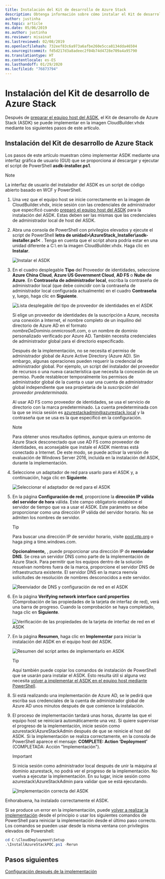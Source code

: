 ```yaml
---
title: Instalación del Kit de desarrollo de Azure Stack
description: Obtenga información sobre cómo instalar el Kit de desarrollo de Azure Stack (ASDK).
author: justinha
ms.topic: article
ms.date: 05/06/2019
ms.author: justinha
ms.reviewer: misainat
ms.lastreviewed: 02/08/2019
ms.openlocfilehash: 732eef83c6a973a6afbe260e5cca8134dda46504
ms.sourcegitcommit: fd5d217d3a8adeec2f04b74d4728e709a4a95790
ms.translationtype: HT
ms.contentlocale: es-ES
ms.lasthandoff: 01/29/2020
ms.locfileid: "76873794"
---
```

# <a name="install-the-asdk"></a>Instalación del Kit de desarrollo de Azure Stack
Después de [preparar el equipo host del ASDK](asdk-prepare-host.md), el Kit de desarrollo de Azure Stack (ASDK) se puede implementar en la imagen CloudBuilder.vhdx mediante los siguientes pasos de este artículo.

## <a name="install-the-asdk"></a>Instalación del Kit de desarrollo de Azure Stack
Los pasos de este artículo muestran cómo implementar ASDK mediante una interfaz gráfica de usuario (GUI) que se proporciona al descargar y ejecutar el script de PowerShell **asdk-installer.ps1**.

> [!NOTE]
> La interfaz de usuario del instalador del ASDK es un script de código abierto basado en WCF y PowerShell.


1. Una vez que el equipo host se inicie correctamente en la imagen de CloudBuilder.vhdx, inicie sesión con las credenciales de administrador que especificó cuando [preparó el equipo host del ASDK](asdk-prepare-host.md) para la instalación del ASDK. Estas deben ser las mismas que las credenciales de administrador local de host del ASDK.
2. Abra una consola de PowerShell con privilegios elevados y ejecute el script de PowerShell **letra de unidad>\AzureStack_Installer\asdk-installer.ps1&lt;** . Tenga en cuenta que el script ahora podría estar en una unidad diferente a C:\ en la imagen CloudBuilder.vhdx. Haga clic en **Instalar**.

    ![Instalar el ASDK](media/asdk-install/1.PNG) 

3. En el cuadro desplegable **Tipo** del Proveedor de identidades, seleccione **Azure China Cloud**, **Azure US Government Cloud**, **AD FS** o **Nube de Azure**. En **Contraseña de administrador local**, escriba la contraseña de administrador local (que debe coincidir con la contraseña de administrador local configurada actualmente) en el cuadro **Contraseña** y, luego, haga clic en **Siguiente**.

    ![Lista desplegable del tipo de proveedor de identidades en el ASDK](media/asdk-install/2.PNG) 
  
    Si elige un proveedor de identidades de la suscripción a Azure, necesita una conexión a Internet, el nombre completo de un inquilino del directorio de Azure AD en el formato *nombreDeDominio*.onmicrosoft.com, o un nombre de dominio personalizado verificado por Azure AD. También necesita credenciales de administrador global para el directorio especificado.

    Después de la implementación, no se necesita el permiso de administrador global de Azure Active Directory (Azure AD). Sin embargo, algunas operaciones pueden requerir la credencial de administrador global. Por ejemplo, un script del instalador del proveedor de recursos o una nueva característica que necesita la concesión de un permiso. Puede restablecer temporalmente los permisos de administrador global de la cuenta o usar una cuenta de administrador global independiente que sea propietaria de la *suscripción del proveedor predeterminada*.

    Al usar AD FS como proveedor de identidades, se usa el servicio de directorio con la marca predeterminado. La cuenta predeterminada con la que se inicia sesión es azurestackadmin@azurestack.local y la contraseña que se usa es la que especificó en la configuración.

   > [!NOTE]
   > Para obtener unos resultados óptimos, aunque quiera un entorno de Azure Stack desconectado que use AD FS como proveedor de identidades, es aconsejable que instale el ASDK mientras está conectado a Internet. De este modo, se puede activar la versión de evaluación de Windows Server 2016, incluida en la instalación del ASDK, durante la implementación.

4. Seleccione un adaptador de red para usarlo para el ASDK y, a continuación, haga clic en **Siguiente**.

    ![Seleccionar el adaptador de red para el ASDK](media/asdk-install/3.PNG)

5. En la página **Configuración de red**, proporcione la **dirección IP válida del servidor de hora** válida. Este campo obligatorio establece el servidor de tiempo que va a usar el ASDK. Este parámetro se debe proporcionar como una dirección IP válida del servidor horario. No se admiten los nombres de servidor.

      > [!TIP]
      > Para buscar una dirección IP de servidor horario, visite [pool.ntp.org](https://www.ntppool.org/) o haga ping a time.windows.com. 

    **Opcionalmente,** , puede proporcionar una dirección IP de **reenviador DNS**. Se crea un servidor DNS como parte de la implementación de Azure Stack. Para permitir que los equipos dentro de la solución resuelvan nombres fuera de la marca, proporcione el servidor DNS de infraestructura existente. El servidor DNS en la marca reenvía solicitudes de resolución de nombres desconocidos a este servidor.

    ![Reenviador de DNS y configuración de red en el ASDK](media/asdk-install/4.PNG)

6. En la página **Verifying network interface card properties** (Comprobación de las propiedades de la tarjeta de interfaz de red), verá una barra de progreso. Cuando la comprobación se haya completado, haga clic en **Siguiente**.

    ![Verificación de las propiedades de la tarjeta de interfaz de red en el ASDK](media/asdk-install/5.PNG)

7. En la página **Resumen**, haga clic en **Implementar** para iniciar la instalación del ASDK en el equipo host del ASDK.

    ![Resumen del script antes de implementarlo en ASDK](media/asdk-install/6.PNG)

    > [!TIP]
    > Aquí también puede copiar los comandos de instalación de PowerShell que se usarán para instalar el ASDK. Esto resulta útil si alguna vez necesita [volver a implementar el ASDK en el equipo host mediante PowerShell](asdk-deploy-powershell.md).

8. Si está realizando una implementación de Azure AD, se le pedirá que escriba sus credenciales de la cuenta de administrador global de Azure AD unos minutos después de que comience la instalación.

9. El proceso de implementación tardará unas horas, durante las que el equipo host se reiniciará automáticamente una vez. Si quiere supervisar el progreso de la implementación, inicie sesión como azurestack\AzureStackAdmin después de que se reinicie el host del ASDK. Si la implementación se realiza correctamente, en la consola de PowerShell aparece el mensaje: **COMPLETE: Action ‘Deployment’** (COMPLETADA: Acción "Implementación"). 
    > [!IMPORTANT]
    > Si inicia sesión como administrador local después de unir la máquina al dominio azurestack, no podrá ver el progreso de la implementación. No vuelva a ejecutar la implementación. En su lugar, inicie sesión como azurestack\AzureStackAdmin para validar que se está ejecutando.

    ![Implementación correcta del ASDK](media/asdk-install/7.PNG)

Enhorabuena, ha instalado correctamente el ASDK.

Si se produce un error en la implementación, puede [volver a realizar la implementación](asdk-redeploy.md) desde el principio o usar los siguientes comandos de PowerShell para reiniciar la implementación desde el último paso correcto. Los comandos se pueden usar desde la misma ventana con privilegios elevados de Powershell:

  ```powershell
  cd C:\CloudDeployment\Setup
  .\InstallAzureStackPOC.ps1 -Rerun
  ```

## <a name="next-steps"></a>Pasos siguientes
[Configuración después de la implementación](asdk-post-deploy.md)
